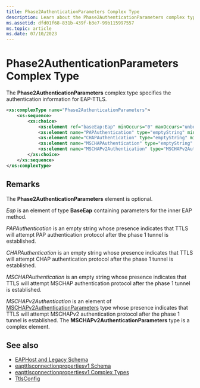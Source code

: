 ```yaml
---
title: Phase2AuthenticationParameters Complex Type
description: Learn about the Phase2AuthenticationParameters complex type. This optional type specifies authentication information for EAP-TTLS.
ms.assetid: dfd01f68-831b-439f-b3e7-99b115997557
ms.topic: article
ms.date: 07/10/2023
---
```


# Phase2AuthenticationParameters Complex Type

The **Phase2AuthenticationParameters** complex type specifies the authentication information for EAP-TTLS.

```XML
<xs:complexType name="Phase2AuthenticationParameters">
    <xs:sequence>
        <xs:choice>
            <xs:element ref="baseEap:Eap" minOccurs="0" maxOccurs="unbounded"/>
            <xs:element name="PAPAuthentication" type="emptyString" minOccurs="0"/>
            <xs:element name="CHAPAuthentication" type="emptyString" minOccurs="0"/>
            <xs:element name="MSCHAPAuthentication" type="emptyString" minOccurs="0"/>
            <xs:element name="MSCHAPv2Authentication" type="MSCHAPv2AuthenticationParameters" minOccurs="0"/>
        </xs:choice>
    </xs:sequence>
</xs:complexType>
```

## Remarks

The **Phase2AuthenticationParameters** element is optional.

*Eap* is an element of type **BaseEap** containing parameters for the inner EAP method.

*PAPAuthentication* is an empty string whose presence indicates that TTLS will attempt PAP authentication protocol after the phase 1 tunnel is established.

*CHAPAuthentication* is an empty string whose presence indicates that TTLS will attempt CHAP authentication protocol after the phase 1 tunnel is established.

*MSCHAPAuthentication* is an empty string whose presence indicates that TTLS will attempt MSCHAP authentication protocol after the phase 1 tunnel is established.

*MSCHAPv2Authentication* is an element of [MSCHAPv2AuthenticationParameters](eapttlsconnectionpropertiesv1schema-mschapv2authenticationparameters-complextype.md) type whose presence indicates that TTLS will attempt MSCHAPv2 authentication protocol after the phase 1 tunnel is established. The **MSCHAPv2AuthenticationParameters** type is a complex element.

## See also

- [EAPHost and Legacy Schema](eaphost-schemas.md)
- [eapttlsconnectionpropertiesv1 Schema](eapttlsconnectionpropertiesv1schema-schema.md)
- [eapttlsconnectionpropertiesv1 Complex Types](eapttlsconnectionpropertiesv1schema-complex-types.md)
- [TtlsConfig](eapttlsconnectionpropertiesv1schema-ttlsconfig-complextype.md)
